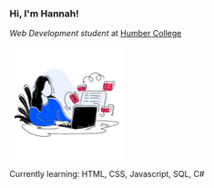 ### Hi, I'm Hannah! 

*Web Development student* at [Humber College](https://mediaarts.humber.ca/programs/web-development.html "Humber College Web Development")

<!--![Profile Image](/_readme/profileIllustration.png)-->
<img src="/_readme/profileIllustration.png" width="200" height="200">

Currently learning: HTML, CSS, Javascript, SQL, C#

<!--
**hannahquintos/hannahquintos** is a ✨ _special_ ✨ repository because its `README.md` (this file) appears on your GitHub profile.

Here are some ideas to get you started:

- 🔭 I’m currently working on ...
- 🌱 I’m currently learning ...
- 👯 I’m looking to collaborate on ...
- 🤔 I’m looking for help with ...
- 💬 Ask me about ...
- 📫 How to reach me: ...
- 😄 Pronouns: ...
- ⚡ Fun fact: ...
-->
